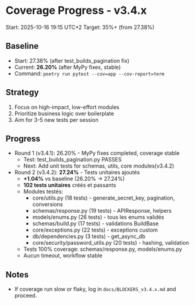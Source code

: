 # Coverage Progress - v3.4.x

Start: 2025-10-16 19:15 UTC+2
Target: 35%+ (from 27.38%)

## Baseline
- Start: 27.38% (after test_builds_pagination fix)
- Current: **26.20%** (after MyPy fixes, stable)
- Command: `poetry run pytest --cov=app --cov-report=term`

## Strategy
1. Focus on high-impact, low-effort modules
2. Prioritize business logic over boilerplate
3. Aim for 3-5 new tests per session

## Progress
- Round 1 (v3.4.1): 26.20% - MyPy fixes completed, coverage stable
  - Test: test_builds_pagination.py PASSES 
  - Next: Add unit tests for schemas, utils, core modules(v3.4.2)
- Round 2 (v3.4.2): **27.24%** - Tests unitaires ajoutés 
  - **+1.04%** vs baseline (26.20% → 27.24%)
  - **102 tests unitaires** créés et passants
  - Modules testés:
    - core/utils.py (18 tests) - generate_secret_key, pagination, conversions
    - schemas/response.py (19 tests) - APIResponse, helpers
    - models/enums.py (26 tests) - tous les enums validés
    - schemas/build.py (17 tests) - validations BuildBase
    - core/exceptions.py (22 tests) - exceptions custom
    - db/dependencies.py (3 tests) - get_async_db
    - core/security/password_utils.py (20 tests) - hashing, validation
  - Tests 100% coverage: schemas/response.py, models/enums.py
  - Aucun timeout, workflow stable

## Notes
- If coverage run slow or flaky, log in `docs/BLOCKERS_v3.4.x.md` and proceed.
